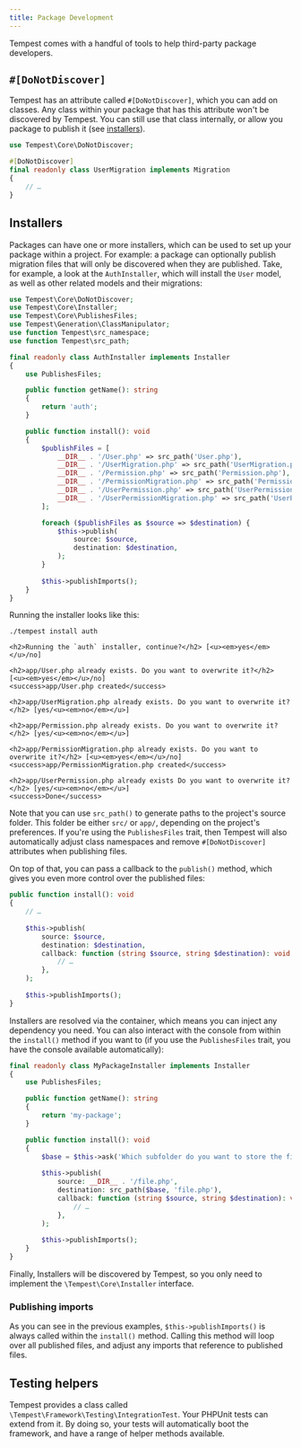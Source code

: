 ```yaml
---
title: Package Development
---
```


Tempest comes with a handful of tools to help third-party package developers.

## `#[DoNotDiscover]`

Tempest has an attribute called `#[DoNotDiscover]`, which you can add on classes. Any class within your package that has this attribute won't be discovered by Tempest. You can still use that class internally, or allow you package to publish it (see [installers](#installers)).

```php
use Tempest\Core\DoNotDiscover;

#[DoNotDiscover]
final readonly class UserMigration implements Migration
{
    // …
}
```

## Installers

Packages can have one or more installers, which can be used to set up your package within a project. For example: a package can optionally publish migration files that will only be discovered when they are published. Take, for example, a look at the `AuthInstaller`, which will install the `User` model, as well as other related models and their migrations:

```php
use Tempest\Core\DoNotDiscover;
use Tempest\Core\Installer;
use Tempest\Core\PublishesFiles;
use Tempest\Generation\ClassManipulator;
use function Tempest\src_namespace;
use function Tempest\src_path;

final readonly class AuthInstaller implements Installer
{
    use PublishesFiles;

    public function getName(): string
    {
        return 'auth';
    }

    public function install(): void
    {
        $publishFiles = [
            __DIR__ . '/User.php' => src_path('User.php'),
            __DIR__ . '/UserMigration.php' => src_path('UserMigration.php'),
            __DIR__ . '/Permission.php' => src_path('Permission.php'),
            __DIR__ . '/PermissionMigration.php' => src_path('PermissionMigration.php'),
            __DIR__ . '/UserPermission.php' => src_path('UserPermission.php'),
            __DIR__ . '/UserPermissionMigration.php' => src_path('UserPermissionMigration.php'),
        ];

        foreach ($publishFiles as $source => $destination) {
            $this->publish(
                source: $source,
                destination: $destination,
            );
        }
    
        $this->publishImports();
    }
}
```

Running the installer looks like this:

```console
./tempest install auth

<h2>Running the `auth` installer, continue?</h2> [<u><em>yes</em></u>/no] 

<h2>app/User.php already exists. Do you want to overwrite it?</h2> [<u><em>yes</em></u>/no] 
<success>app/User.php created</success> 

<h2>app/UserMigration.php already exists. Do you want to overwrite it?</h2> [yes/<u><em>no</em></u>] 

<h2>app/Permission.php already exists. Do you want to overwrite it?</h2> [yes/<u><em>no</em></u>]
 
<h2>app/PermissionMigration.php already exists. Do you want to overwrite it?</h2> [<u><em>yes</em></u>/no] 
<success>app/PermissionMigration.php created</success> 

<h2>app/UserPermission.php already exists Do you want to overwrite it?</h2> [yes/<u><em>no</em></u>]
<success>Done</success> 
```

Note that you can use `src_path()` to generate paths to the project's source folder. This folder be either `src/` or `app/`, depending on the project's preferences. If you're using the `PublishesFiles` trait, then Tempest will also automatically adjust class namespaces and remove `#[DoNotDiscover]` attributes when publishing files.

On top of that, you can pass a callback to the `publish()` method, which gives you even more control over the published files:

```php
public function install(): void
{
    // …
    
    $this->publish(
        source: $source,
        destination: $destination,
        callback: function (string $source, string $destination): void {
            // …
        },
    );
    
    $this->publishImports();
}
```

Installers are resolved via the container, which means you can inject any dependency you need. You can also interact with the console from within the `install()` method if you want to (if you use the `PublishesFiles` trait, you have the console available automatically):

```php
final readonly class MyPackageInstaller implements Installer
{
    use PublishesFiles;

    public function getName(): string
    {
        return 'my-package';
    }

    public function install(): void
    {
        $base = $this->ask('Which subfolder do you want to store the files in?');
        
        $this->publish(
            source: __DIR__ . '/file.php',
            destination: src_path($base, 'file.php'),
            callback: function (string $source, string $destination): void {
                // …
            },
        );
        
        $this->publishImports();
    }
}
```

Finally, Installers will be discovered by Tempest, so you only need to implement the `\Tempest\Core\Installer` interface.

### Publishing imports

As you can see in the previous examples, `$this->publishImports()` is always called within the `install()` method. Calling this method will loop over all published files, and adjust any imports that reference to published files. 

## Testing helpers

Tempest provides a class called `\Tempest\Framework\Testing\IntegrationTest`. Your PHPUnit tests can extend from it. By doing so, your tests will automatically boot the framework, and have a range of helper methods available.